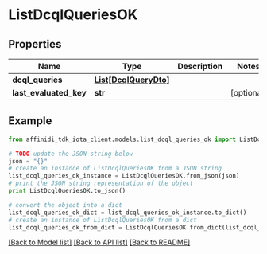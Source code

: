# ListDcqlQueriesOK

## Properties

| Name                   | Type                                      | Description | Notes      |
| ---------------------- | ----------------------------------------- | ----------- | ---------- |
| **dcql_queries**       | [**List[DcqlQueryDto]**](DcqlQueryDto.md) |             |
| **last_evaluated_key** | **str**                                   |             | [optional] |

## Example

```python
from affinidi_tdk_iota_client.models.list_dcql_queries_ok import ListDcqlQueriesOK

# TODO update the JSON string below
json = "{}"
# create an instance of ListDcqlQueriesOK from a JSON string
list_dcql_queries_ok_instance = ListDcqlQueriesOK.from_json(json)
# print the JSON string representation of the object
print ListDcqlQueriesOK.to_json()

# convert the object into a dict
list_dcql_queries_ok_dict = list_dcql_queries_ok_instance.to_dict()
# create an instance of ListDcqlQueriesOK from a dict
list_dcql_queries_ok_from_dict = ListDcqlQueriesOK.from_dict(list_dcql_queries_ok_dict)
```

[[Back to Model list]](../README.md#documentation-for-models) [[Back to API list]](../README.md#documentation-for-api-endpoints) [[Back to README]](../README.md)
